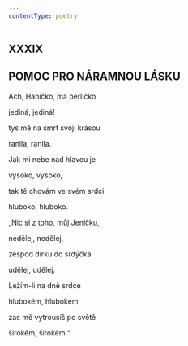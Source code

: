 ```yaml
---
contentType: poetry
---
```


<section>

## XXXIX  

## POMOC PRO NÁRAMNOU LÁSKU

Ach, Haničko, má perličko  

jediná, jediná!

tys mě na smrt svojí krásou

ranila, ranila.

Jak mi nebe nad hlavou je

vysoko, vysoko,

tak tě chovám ve svém srdci

hluboko, hluboko.

„Nic si z toho, můj Jeníčku,

nedělej, nedělej,

zespod dírku do srdýčka

udělej, udělej.

Ležím-li na dně srdce

hlubokém, hlubokém,

zas mě vytrousíš po světě

širokém, širokém.“

</section>
